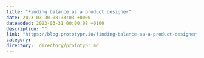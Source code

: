 ```yaml
---
title: "Finding balance as a product designer"
date: 2023-03-30 08:33:03 +0000
dateadded: 2023-03-31 00:00:08 +0100
description: ""
link: "https://blog.prototypr.io/finding-balance-as-a-product-designer-a075e48643ac?source=rss----eb297ea1161a---4"
category:
directory: _directory/prototypr.md
---
```

